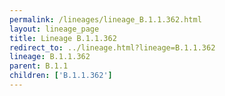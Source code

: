 ```yaml
---
permalink: /lineages/lineage_B.1.1.362.html
layout: lineage_page
title: Lineage B.1.1.362
redirect_to: ../lineage.html?lineage=B.1.1.362
lineage: B.1.1.362
parent: B.1.1
children: ['B.1.1.362']
---
```

